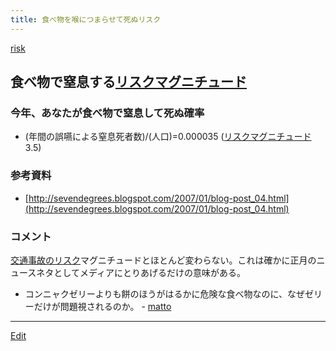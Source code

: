 ```yaml
---
title: 食べ物を喉につまらせて死ぬリスク
---
```

[risk](/risk)


## 食べ物で窒息する[リスクマグニチュード](/リスクマグニチュード)


### 今年、あなたが食べ物で窒息して死ぬ確率

* (年間の誤嚥による窒息死者数)/(人口)=0.000035 ([リスクマグニチュード](/リスクマグニチュード)3.5)

### 参考資料

* [http://sevendegrees.blogspot.com/2007/01/blog-post_04.html](http://sevendegrees.blogspot.com/2007/01/blog-post_04.html)

### コメント

[交通事故のリスク](/交通事故のリスク)マグニチュードとほとんど変わらない。これは確かに正月のニュースネタとしてメディアにとりあげるだけの意味がある。

* コンニャクゼリーよりも餅のほうがはるかに危険な食べ物なのに、なぜゼリーだけが問題視されるのか。 - [matto](/matto) 
<!--  -->






----
[Edit](https://github.com/vitroid/vitroid.github.io/edit/master/MD/食べ物を喉につまらせて死ぬリスク.md)
